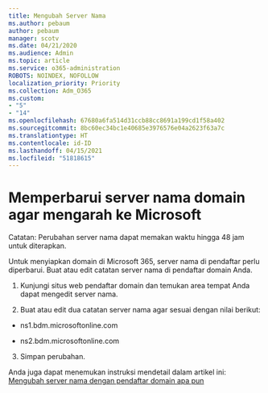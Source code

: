 ```yaml
---
title: Mengubah Server Nama
ms.author: pebaum
author: pebaum
manager: scotv
ms.date: 04/21/2020
ms.audience: Admin
ms.topic: article
ms.service: o365-administration
ROBOTS: NOINDEX, NOFOLLOW
localization_priority: Priority
ms.collection: Adm_O365
ms.custom:
- "5"
- "14"
ms.openlocfilehash: 67680a6fa514d31ccb88cc8691a199cd1f58a402
ms.sourcegitcommit: 8bc60ec34bc1e40685e3976576e04a2623f63a7c
ms.translationtype: HT
ms.contentlocale: id-ID
ms.lasthandoff: 04/15/2021
ms.locfileid: "51818615"
---
```

# <a name="update-your-domain-nameservers-to-point-to-microsoft"></a>Memperbarui server nama domain agar mengarah ke Microsoft

Catatan: Perubahan server nama dapat memakan waktu hingga 48 jam untuk diterapkan.
  
Untuk menyiapkan domain di Microsoft 365, server nama di pendaftar perlu diperbarui. Buat atau edit catatan server nama di pendaftar domain Anda.
  
1. Kunjungi situs web pendaftar domain dan temukan area tempat Anda dapat mengedit server nama.
  
2. Buat atau edit dua catatan server nama agar sesuai dengan nilai berikut:

  - ns1.bdm.microsoftonline.com

  - ns2.bdm.microsoftonline.com

3. Simpan perubahan.

Anda juga dapat menemukan instruksi mendetail dalam artikel ini: [Mengubah server nama dengan pendaftar domain apa pun](https://docs.microsoft.com/microsoft-365/admin/get-help-with-domains/change-nameservers-at-any-domain-registrar)
  